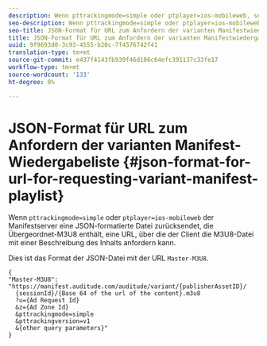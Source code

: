 ```yaml
---
description: Wenn pttrackingmode=simple oder ptplayer=ios-mobileweb, sendet der Manifestserver eine JSON-formatierte Datei zurück, die Übergeordnet-M3U8 enthält, eine URL, über die der Client die M3U8-Datei mit einer Beschreibung des Inhalts anfordern kann.
seo-description: Wenn pttrackingmode=simple oder ptplayer=ios-mobileweb, sendet der Manifestserver eine JSON-formatierte Datei zurück, die Übergeordnet-M3U8 enthält, eine URL, über die der Client die M3U8-Datei mit einer Beschreibung des Inhalts anfordern kann.
seo-title: JSON-Format für URL zum Anfordern der varianten Manifestwiedergabeliste
title: JSON-Format für URL zum Anfordern der varianten Manifestwiedergabeliste
uuid: 9f9693d0-3c93-4555-b20c-7f4576742f41
translation-type: tm+mt
source-git-commit: e437f4143fb939f46d106c64efc391137c33fe17
workflow-type: tm+mt
source-wordcount: '133'
ht-degree: 0%

---
```



# JSON-Format für URL zum Anfordern der varianten Manifest-Wiedergabeliste {#json-format-for-url-for-requesting-variant-manifest-playlist}

Wenn `pttrackingmode=simple` oder `ptplayer=ios-mobileweb` der Manifestserver eine JSON-formatierte Datei zurücksendet, die Übergeordnet-M3U8 enthält, eine URL, über die der Client die M3U8-Datei mit einer Beschreibung des Inhalts anfordern kann.

Dies ist das Format der JSON-Datei mit der URL `Master-M3U8`.

```
{
"Master-M3U8": "https://manifest.auditude.com/auditude/variant/{publisherAssetID}/
  {sessionId}/{Base 64 of the url of the content}.m3u8
  ?u={Ad Request Id}
  &z={Ad Zone Id}
  &pttrackingmode=simple
  &pttrackingversion=v1
  &{other query parameters}"
}
```
